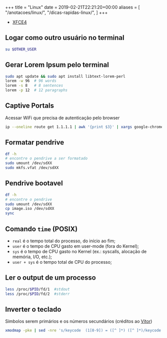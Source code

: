 +++
title = "Linux"
date = 2019-02-21T22:21:20+00:00
aliases = [
    "/anotacoes/linux/",
    "/dicas-rapidas-linux/",
]
+++


- [XFCE4](/anotacoes/linux/xfce4/)


## Logar como outro usuário no terminal
```bash
su $OTHER_USER
```


## Gerar Lorem Ipsum pelo terminal
```bash
sudo apt update && sudo apt install libtext-lorem-perl
lorem -w 96  # 96 words
lorem -s 8   # 8 sentences
lorem -p 12  # 12 paragraphs
```


## Captive Portals
Acessar WiFi que precisa de autenticação pelo browser
```bash
ip --oneline route get 1.1.1.1 | awk '{print $3}' | xargs google-chrome
```


## Formatar pendrive
```bash
df -h 
# encontre o pendrive a ser formatado
sudo umount /dev/sdXX
sudo mkfs.vfat /dev/sdXX
```


## Pendrive bootavel
```bash
df -h
# encontre o pendrive
sudo umount /dev/sdXX
cp image.iso /dev/sdXX
sync
```

## Comando `time` (POSIX)
- `real` é o tempo total do processo, do início ao fim;
- `user` é o tempo de CPU gasto em user-mode (fora do Kernel);
- `sys` é o tempo de CPU gasto no Kernel (ex.: syscalls, alocação de memória, I/O, etc.);
- `user + sys` é o tempo total de CPU do processo;


## Ler o output de um processo
```bash
less /proc/$PID/fd/1  #stdout
less /proc/$PID/fd/2  #stderr
```


## Inverter o teclado
Símbolos serem primários e os números secundários (créditos ao [Vítor](https://elmord.org/))
```bash
xmodmap -pke | sed -nre 's/keycode  (1[0-9]) = ([^ ]*) ([^ ]*)/keycode \1 = \3 \2/p' | xmodmap -
```

